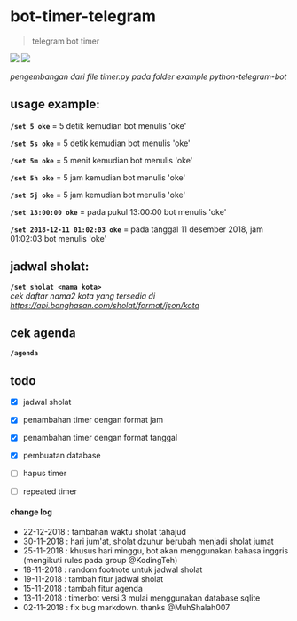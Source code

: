 # bot-timer-telegram
>telegram bot timer

[![](https://img.shields.io/badge/Telegram-Account-blue.svg)](https://t.me/srabatsrobot)
![](https://img.shields.io/badge/Python-3-green.svg)

*pengembangan dari file timer.py pada folder example python-telegram-bot*

## usage example:

**`/set 5 oke`** = 5 detik kemudian bot menulis 'oke'

**`/set 5s oke`** = 5 detik kemudian bot menulis 'oke'

**`/set 5m oke`** = 5 menit kemudian bot menulis 'oke'

**`/set 5h oke`** = 5 jam kemudian bot menulis 'oke'

**`/set 5j oke`** = 5 jam kemudian bot menulis 'oke'



**`/set 13:00:00 oke`** = pada pukul 13:00:00 bot menulis 'oke'

**`/set 2018-12-11 01:02:03 oke`** = pada tanggal 11 desember 2018, jam 01:02:03 bot menulis 'oke'


## jadwal sholat:
**`/set sholat <nama kota>`**<br>
_cek daftar nama2 kota yang tersedia di https://api.banghasan.com/sholat/format/json/kota_

## cek agenda
**`/agenda`**

## todo  
 - [x] jadwal sholat
 - [x] penambahan timer dengan format jam
 - [x] penambahan timer dengan format tanggal
 - [x] pembuatan database
 - [ ] hapus timer
 - [ ] repeated timer


#### change log
- 22-12-2018 : tambahan waktu sholat tahajud
- 30-11-2018 : hari jum'at, sholat dzuhur berubah menjadi sholat jumat
- 25-11-2018 : khusus hari minggu, bot akan menggunakan bahasa inggris (mengikuti rules pada group @KodingTeh)
- 18-11-2018 : random footnote untuk jadwal sholat
- 19-11-2018 : tambah fitur jadwal sholat
- 15-11-2018 : tambah fitur agenda
- 13-11-2018 : timerbot versi 3 mulai menggunakan database sqlite
- 02-11-2018 : fix bug markdown. thanks @MuhShalah007
